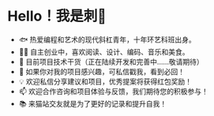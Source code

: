 # Hello！我是刺🌵
- 🐟 热爱编程和艺术的现代斜杠青年，十年环艺科班出身。
- 👨‍💻 自主创业中，喜欢阅读、设计、编码、音乐和美食。
- 🌱 目前项目技术干货（正在陆续开发和完善中……敬请期待）
- 🏡 如果你对我的项目感兴趣，可私信戳我，看到必回！
- 💡 欢迎私信分享建议和项目，优秀提案将获得红包奖励！
- 📫 欢迎合作咨询和项目体验与反馈，我们期待您的积极参与！
- 📚 来猫站交友就是为了更好的记录和提升自我！
